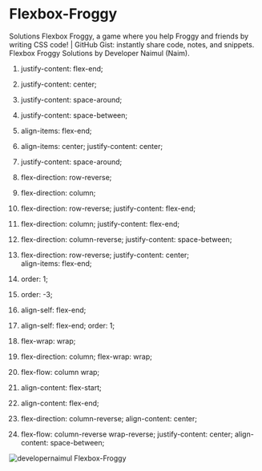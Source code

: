 # Flexbox-Froggy
Solutions Flexbox Froggy, a game where you help Froggy and friends by writing CSS code! | GitHub Gist: instantly share code, notes, and snippets. Flexbox Froggy Solutions by Developer Naimul (Naim).

1)  justify-content: flex-end;

2)  justify-content: center;

3)  justify-content: space-around;

4)  justify-content: space-between;

5)  align-items: flex-end;

6)  align-items: center;
    justify-content: center;

7)  justify-content: space-around;

8)  flex-direction: row-reverse;

9)  flex-direction: column;

10) flex-direction: row-reverse;
    justify-content: flex-end;

11) flex-direction: column;
    justify-content: flex-end;

12) flex-direction: column-reverse;
    justify-content: space-between;

13) flex-direction: row-reverse;
    justify-content: center;   
    align-items: flex-end;

14) order: 1;

15) order: -3;

16) align-self: flex-end;

17) align-self: flex-end;
    order: 1;

18) flex-wrap: wrap;

19) flex-direction: column;
    flex-wrap: wrap;

20) flex-flow: column wrap;

21) align-content: flex-start;

22) align-content: flex-end;

23) flex-direction: column-reverse;
    align-content: center; 

24) flex-flow: column-reverse wrap-reverse;
    justify-content: center;
    align-content: space-between;
    
<img src="https://i.ibb.co/M2CV1Jr/developernaimul.png" alt="developernaimul Flexbox-Froggy
"></a>
